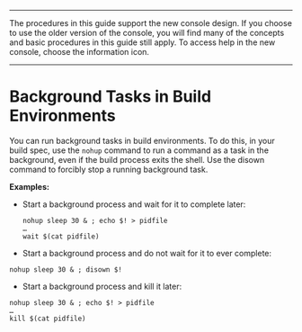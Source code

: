 --------

 The procedures in this guide support the new console design\. If you choose to use the older version of the console, you will find many of the concepts and basic procedures in this guide still apply\. To access help in the new console, choose the information icon\.

--------

# Background Tasks in Build Environments<a name="build-env-ref-background-tasks"></a>

You can run background tasks in build environments\. To do this, in your build spec, use the `nohup` command to run a command as a task in the background, even if the build process exits the shell\. Use the disown command to forcibly stop a running background task\.

**Examples:**
+ Start a background process and wait for it to complete later:

  ```
  nohup sleep 30 & ; echo $! > pidfile
  …
  wait $(cat pidfile)
  ```
+  Start a background process and do not wait for it to ever complete:

  ```
  nohup sleep 30 & ; disown $!
  ```
+  Start a background process and kill it later:

  ```
  nohup sleep 30 & ; echo $! > pidfile
  …
  kill $(cat pidfile)
  ```